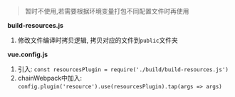 
> 暂时不使用,若需要根据环境变量打包不同配置文件时再使用

**build-resources.js**
  1. 修改文件编译时拷贝逻辑, 拷贝对应的文件到`public`文件夹

**vue.config.js**
  1. 引入: `const resourcesPlugin = require('./build/build-resources.js')`
  1. chainWebpack中加入: `config.plugin('resource').use(resourcesPlugin).tap(args => args)`
